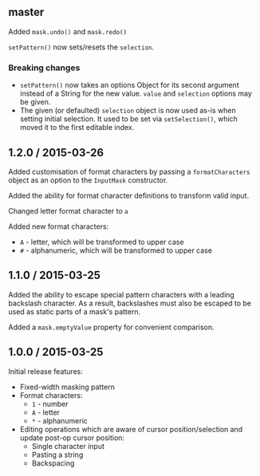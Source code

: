 ## master

Added `mask.undo()` and `mask.redo()`

`setPattern()` now sets/resets the `selection`.

### Breaking changes

* `setPattern()` now takes an options Object for its second argument instead of
  a String for the new value. `value` and `selection` options may be given.
* The given (or defaulted) `selection` object is now used as-is when setting
  initial selection. It used to be set via `setSelection()`, which moved it to
  the first editable index.

## 1.2.0 / 2015-03-26

Added customisation of format characters by passing a `formatCharacters` object
as an option to the `InputMask` constructor.

Added the ability for format character definitions to transform valid input.

Changed letter format character to `a`

Added new format characters:
* `A` - letter, which will be transformed to upper case
* `#` - alphanumeric, which will be transformed to upper case

## 1.1.0 / 2015-03-25

Added the ability to escape special pattern characters with a leading backslash
character. As a result, backslashes must also be escaped to be used as static
parts of a mask's pattern.

Added a `mask.emptyValue` property for convenient comparison.

## 1.0.0 / 2015-03-25

Initial release features:

* Fixed-width masking pattern
* Format characters:
  * `1` - number
  * `A` - letter
  * `*` - alphanumeric
* Editing operations which are aware of cursor position/selection and update
  post-op cursor position:
  * Single character input
  * Pasting a string
  * Backspacing
